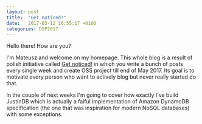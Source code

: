 ```yaml
---
layout: post
title:  "Get noticed!"
date:   2017-03-12 16:55:17 +0100
categories: DSP2017
---
```

Hello there! How are you?

I'm Mateusz and welcome on my homepage. This whole blog is a result of polish initiative called [Get noticed!][get-noticed] in which you write a bunch of posts every single week and create OSS project till end of May 2017. Its goal is to motivate every person who want to actively blog but never really started do that.

In the couple of next weeks I'm going to cover how exactly I've build JustinDB which is actually a faiful implementation of Amazon DynamoDB specification (the one that was inspiration for modern NoSQL databases) with some exceptions.

[get-noticed]: http://devstyle.pl/daj-sie-poznac/
